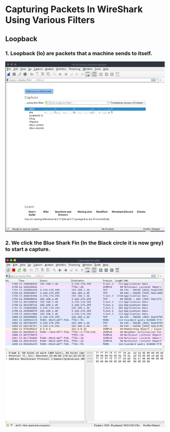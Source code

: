 # Capturing Packets In WireShark Using Various Filters

## Loopback<br>
### 1. Loopback (lo) are packets that a machine sends to itself. 
![Capture 1](screenshots/Wireshark%20Project%2001.png)

### 2. We click the Blue Shark Fin (In the Black circle it is now grey) to start a capture.
![Capture 2](screenshots/Wireshark%20Project%2002.png)

